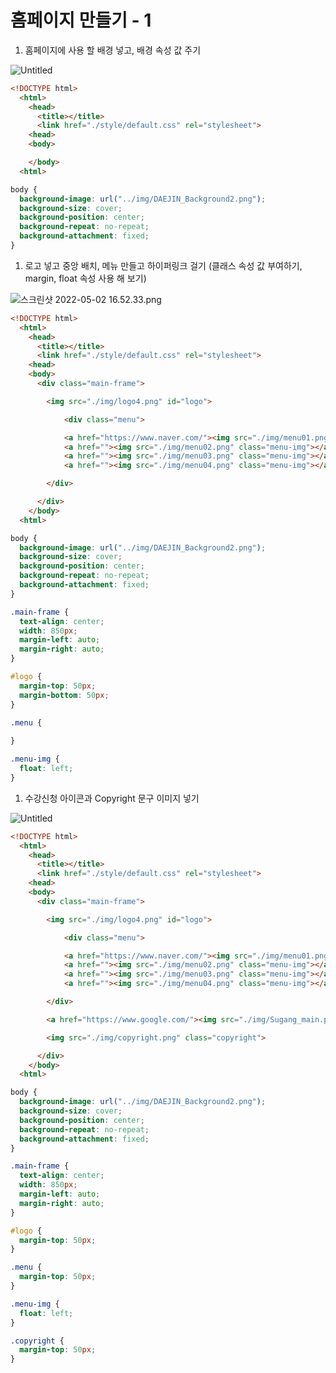# 홈페이지 만들기 - 1

1. 홈페이지에 사용 할 배경 넣고, 배경 속성 값 주기

![Untitled](%E1%84%92%E1%85%A9%E1%86%B7%E1%84%91%E1%85%A6%E1%84%8B%E1%85%B5%E1%84%8C%E1%85%B5%20%E1%84%86%E1%85%A1%E1%86%AB%E1%84%83%E1%85%B3%E1%86%AF%E1%84%80%E1%85%B5%20-%201%201f8ea699809f4b3590e6ea4e15c00fa1/Untitled.png)

```html
<!DOCTYPE html>
  <html>
    <head>
      <title></title>
      <link href="./style/default.css" rel="stylesheet">
    <head>
    <body>

    </body>
  <html>
```

```css
body {
  background-image: url("../img/DAEJIN_Background2.png");
  background-size: cover;
  background-position: center;
  background-repeat: no-repeat;
  background-attachment: fixed;
}
```

1. 로고 넣고 중앙 배치, 메뉴 만들고 하이퍼링크 걸기
(클래스 속성 값 부여하기, margin, float 속성 사용 해 보기)

![스크린샷 2022-05-02 16.52.33.png](%E1%84%92%E1%85%A9%E1%86%B7%E1%84%91%E1%85%A6%E1%84%8B%E1%85%B5%E1%84%8C%E1%85%B5%20%E1%84%86%E1%85%A1%E1%86%AB%E1%84%83%E1%85%B3%E1%86%AF%E1%84%80%E1%85%B5%20-%201%201f8ea699809f4b3590e6ea4e15c00fa1/%E1%84%89%E1%85%B3%E1%84%8F%E1%85%B3%E1%84%85%E1%85%B5%E1%86%AB%E1%84%89%E1%85%A3%E1%86%BA_2022-05-02_16.52.33.png)

```html
<!DOCTYPE html>
  <html>
    <head>
      <title></title>
      <link href="./style/default.css" rel="stylesheet">
    <head>
    <body>
      <div class="main-frame">

        <img src="./img/logo4.png" id="logo">

            <div class="menu">

            <a href="https://www.naver.com/"><img src="./img/menu01.png" class="menu-img"></a>
            <a href=""><img src="./img/menu02.png" class="menu-img"></a>
            <a href=""><img src="./img/menu03.png" class="menu-img"></a>
            <a href=""><img src="./img/menu04.png" class="menu-img"></a>

        </div>

      </div>
    </body>
  <html>
```

```css
body {
  background-image: url("../img/DAEJIN_Background2.png");
  background-size: cover;
  background-position: center;
  background-repeat: no-repeat;
  background-attachment: fixed;
}

.main-frame {
  text-align: center;
  width: 850px;
  margin-left: auto;
  margin-right: auto;
}

#logo {
  margin-top: 50px;
  margin-bottom: 50px;
}

.menu {
  
}

.menu-img {
  float: left;
}
```

1. 수강신청 아이콘과 Copyright 문구 이미지 넣기

![Untitled](%E1%84%92%E1%85%A9%E1%86%B7%E1%84%91%E1%85%A6%E1%84%8B%E1%85%B5%E1%84%8C%E1%85%B5%20%E1%84%86%E1%85%A1%E1%86%AB%E1%84%83%E1%85%B3%E1%86%AF%E1%84%80%E1%85%B5%20-%201%201f8ea699809f4b3590e6ea4e15c00fa1/Untitled%201.png)

```html
<!DOCTYPE html>
  <html>
    <head>
      <title></title>
      <link href="./style/default.css" rel="stylesheet">
    <head>
    <body>
      <div class="main-frame">

        <img src="./img/logo4.png" id="logo">

            <div class="menu">

            <a href="https://www.naver.com/"><img src="./img/menu01.png" class="menu-img"></a>
            <a href=""><img src="./img/menu02.png" class="menu-img"></a>
            <a href=""><img src="./img/menu03.png" class="menu-img"></a>
            <a href=""><img src="./img/menu04.png" class="menu-img"></a>

        </div>

        <a href="https://www.google.com/"><img src="./img/Sugang_main.png"></a>

        <img src="./img/copyright.png" class="copyright">

      </div>
    </body>
  <html>
```

```css
body {
  background-image: url("../img/DAEJIN_Background2.png");
  background-size: cover;
  background-position: center;
  background-repeat: no-repeat;
  background-attachment: fixed;
}

.main-frame {
  text-align: center;
  width: 850px;
  margin-left: auto;
  margin-right: auto;
}

#logo {
  margin-top: 50px;
}

.menu {
  margin-top: 50px;
}

.menu-img {
  float: left;
}

.copyright {
  margin-top: 50px;
}
```